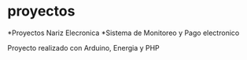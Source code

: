 # proyectos
*Proyectos Nariz Elecronica
*Sistema de Monitoreo y Pago electronico

Proyecto realizado con Arduino, Energia y PHP 
